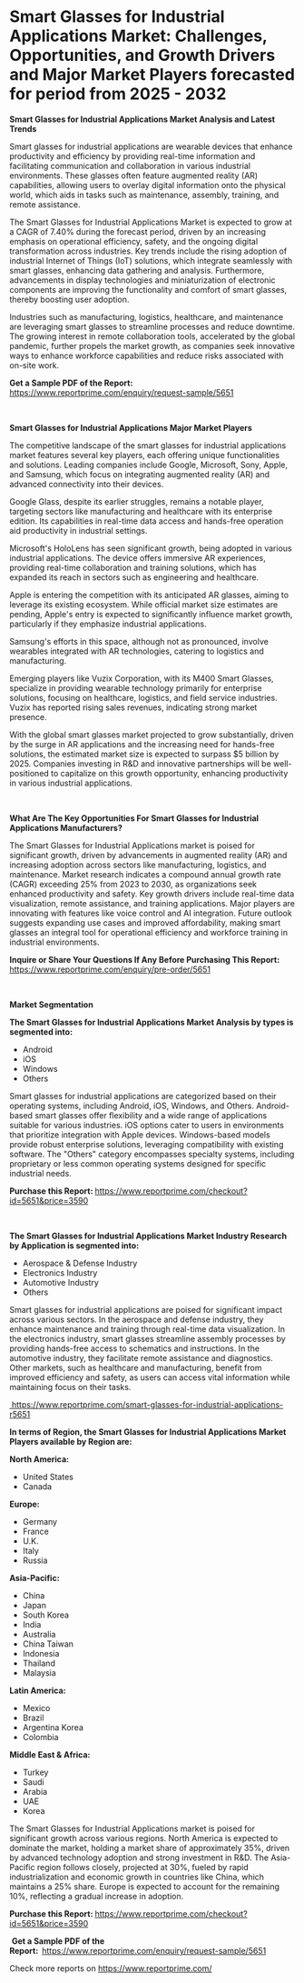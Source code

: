 <p><h1>Smart Glasses for Industrial Applications Market: Challenges, Opportunities, and Growth Drivers and Major Market Players forecasted for period from 2025 - 2032</h1></p><p><strong>Smart Glasses for Industrial Applications Market Analysis and Latest Trends</strong></p>
<p><p>Smart glasses for industrial applications are wearable devices that enhance productivity and efficiency by providing real-time information and facilitating communication and collaboration in various industrial environments. These glasses often feature augmented reality (AR) capabilities, allowing users to overlay digital information onto the physical world, which aids in tasks such as maintenance, assembly, training, and remote assistance.</p><p>The Smart Glasses for Industrial Applications Market is expected to grow at a CAGR of 7.40% during the forecast period, driven by an increasing emphasis on operational efficiency, safety, and the ongoing digital transformation across industries. Key trends include the rising adoption of industrial Internet of Things (IoT) solutions, which integrate seamlessly with smart glasses, enhancing data gathering and analysis. Furthermore, advancements in display technologies and miniaturization of electronic components are improving the functionality and comfort of smart glasses, thereby boosting user adoption.</p><p>Industries such as manufacturing, logistics, healthcare, and maintenance are leveraging smart glasses to streamline processes and reduce downtime. The growing interest in remote collaboration tools, accelerated by the global pandemic, further propels the market growth, as companies seek innovative ways to enhance workforce capabilities and reduce risks associated with on-site work.</p></p>
<p><strong>Get a Sample PDF of the Report:&nbsp;</strong> <a href="https://www.reportprime.com/enquiry/request-sample/5651?utm_campaign=3248&utm_medium=2&utm_source=Github&utm_content=ia&utm_term=19032025&utm_id=smart-glasses-for-industrial-applications">https://www.reportprime.com/enquiry/request-sample/5651</a></p>
<p>&nbsp;</p>
<p><strong>Smart Glasses for Industrial Applications Major Market Players</strong></p>
<p><p>The competitive landscape of the smart glasses for industrial applications market features several key players, each offering unique functionalities and solutions. Leading companies include Google, Microsoft, Sony, Apple, and Samsung, which focus on integrating augmented reality (AR) and advanced connectivity into their devices.</p><p>Google Glass, despite its earlier struggles, remains a notable player, targeting sectors like manufacturing and healthcare with its enterprise edition. Its capabilities in real-time data access and hands-free operation aid productivity in industrial settings.</p><p>Microsoft's HoloLens has seen significant growth, being adopted in various industrial applications. The device offers immersive AR experiences, providing real-time collaboration and training solutions, which has expanded its reach in sectors such as engineering and healthcare.</p><p>Apple is entering the competition with its anticipated AR glasses, aiming to leverage its existing ecosystem. While official market size estimates are pending, Apple's entry is expected to significantly influence market growth, particularly if they emphasize industrial applications.</p><p>Samsung's efforts in this space, although not as pronounced, involve wearables integrated with AR technologies, catering to logistics and manufacturing.</p><p>Emerging players like Vuzix Corporation, with its M400 Smart Glasses, specialize in providing wearable technology primarily for enterprise solutions, focusing on healthcare, logistics, and field service industries. Vuzix has reported rising sales revenues, indicating strong market presence.</p><p>With the global smart glasses market projected to grow substantially, driven by the surge in AR applications and the increasing need for hands-free solutions, the estimated market size is expected to surpass $5 billion by 2025. Companies investing in R&D and innovative partnerships will be well-positioned to capitalize on this growth opportunity, enhancing productivity in various industrial applications.</p></p>
<p>&nbsp;</p>
<p><strong>What Are The Key Opportunities For Smart Glasses for Industrial Applications Manufacturers?</strong></p>
<p><p>The Smart Glasses for Industrial Applications market is poised for significant growth, driven by advancements in augmented reality (AR) and increasing adoption across sectors like manufacturing, logistics, and maintenance. Market research indicates a compound annual growth rate (CAGR) exceeding 25% from 2023 to 2030, as organizations seek enhanced productivity and safety. Key growth drivers include real-time data visualization, remote assistance, and training applications. Major players are innovating with features like voice control and AI integration. Future outlook suggests expanding use cases and improved affordability, making smart glasses an integral tool for operational efficiency and workforce training in industrial environments.</p></p>
<p><strong>Inquire or Share Your Questions If Any Before Purchasing This Report:</strong> <a href="https://www.reportprime.com/enquiry/pre-order/5651?utm_campaign=3248&utm_medium=2&utm_source=Github&utm_content=ia&utm_term=19032025&utm_id=smart-glasses-for-industrial-applications">https://www.reportprime.com/enquiry/pre-order/5651</a></p>
<p>&nbsp;</p>
<p><strong>Market Segmentation</strong></p>
<p><strong>The Smart Glasses for Industrial Applications Market Analysis by types is segmented into:</strong></p>
<p><ul><li>Android</li><li>iOS</li><li>Windows</li><li>Others</li></ul></p>
<p><p>Smart glasses for industrial applications are categorized based on their operating systems, including Android, iOS, Windows, and Others. Android-based smart glasses offer flexibility and a wide range of applications suitable for various industries. iOS options cater to users in environments that prioritize integration with Apple devices. Windows-based models provide robust enterprise solutions, leveraging compatibility with existing software. The "Others" category encompasses specialty systems, including proprietary or less common operating systems designed for specific industrial needs.</p></p>
<p><strong>Purchase this Report:&nbsp;</strong><a href="https://www.reportprime.com/checkout?id=5651&price=3590&utm_campaign=3248&utm_medium=2&utm_source=Github&utm_content=ia&utm_term=19032025&utm_id=smart-glasses-for-industrial-applications">https://www.reportprime.com/checkout?id=5651&price=3590</a></p>
<p>&nbsp;</p>
<p><strong>The Smart Glasses for Industrial Applications Market Industry Research by Application is segmented into:</strong></p>
<p><ul><li>Aerospace & Defense Industry</li><li>Electronics Industry</li><li>Automotive Industry</li><li>Others</li></ul></p>
<p><p>Smart glasses for industrial applications are poised for significant impact across various sectors. In the aerospace and defense industry, they enhance maintenance and training through real-time data visualization. In the electronics industry, smart glasses streamline assembly processes by providing hands-free access to schematics and instructions. In the automotive industry, they facilitate remote assistance and diagnostics. Other markets, such as healthcare and manufacturing, benefit from improved efficiency and safety, as users can access vital information while maintaining focus on their tasks.</p></p>
<p><a href="https://www.reportprime.com/smart-glasses-for-industrial-applications-r5651?utm_campaign=3248&utm_medium=2&utm_source=Github&utm_content=ia&utm_term=19032025&utm_id=smart-glasses-for-industrial-applications">&nbsp;https://www.reportprime.com/smart-glasses-for-industrial-applications-r5651</a></p>
<p><strong>In terms of Region, the Smart Glasses for Industrial Applications Market Players available by Region are:</strong></p>
<p>
    <p> <strong> North America: </strong>
        <ul>
            <li>United States</li>
            <li>Canada</li>
        </ul>
        </p> 
    <p> <strong> Europe: </strong>
        <ul>
            <li>Germany</li>
            <li>France</li>
            <li>U.K.</li>
            <li>Italy</li>
            <li>Russia</li>
        </ul>
        </p> 
    <p> <strong> Asia-Pacific: </strong>
        <ul>
            <li>China</li>
            <li>Japan</li>
            <li>South Korea</li>
            <li>India</li>
            <li>Australia</li>
            <li>China Taiwan</li>
            <li>Indonesia</li>
            <li>Thailand</li>
            <li>Malaysia</li>
        </ul>
        </p> 
    <p> <strong> Latin America: </strong>
        <ul>
            <li>Mexico</li>
            <li>Brazil</li>
            <li>Argentina Korea</li>
            <li>Colombia</li>
        </ul>
        </p> 
    <p> <strong> Middle East & Africa: </strong>
        <ul>
            <li>Turkey</li>
            <li>Saudi</li>
            <li>Arabia</li>
            <li>UAE</li>
            <li>Korea</li>
        </ul>
    </p>
    </p>
<p><p>The Smart Glasses for Industrial Applications market is poised for significant growth across various regions. North America is expected to dominate the market, holding a market share of approximately 35%, driven by advanced technology adoption and strong investment in R&D. The Asia-Pacific region follows closely, projected at 30%, fueled by rapid industrialization and economic growth in countries like China, which maintains a 25% share. Europe is expected to account for the remaining 10%, reflecting a gradual increase in adoption.</p></p>
<p><strong>Purchase this Report: </strong><a href="https://www.reportprime.com/checkout?id=5651&price=3590&utm_campaign=3248&utm_medium=2&utm_source=Github&utm_content=ia&utm_term=19032025&utm_id=smart-glasses-for-industrial-applications">https://www.reportprime.com/checkout?id=5651&price=3590</a></p>
<p>&nbsp;<strong>Get a Sample PDF of the Report:&nbsp;&nbsp;</strong><a href="https://www.reportprime.com/enquiry/request-sample/5651?utm_campaign=3248&utm_medium=2&utm_source=Github&utm_content=ia&utm_term=19032025&utm_id=smart-glasses-for-industrial-applications">https://www.reportprime.com/enquiry/request-sample/5651</a></p>
<p><strong></strong></p>
<p>Check more reports on <a href="https://www.reportprime.com/?utm_campaign=3248&utm_medium=2&utm_source=Github&utm_content=ia&utm_term=19032025&utm_id=smart-glasses-for-industrial-applications">https://www.reportprime.com/</a></p>